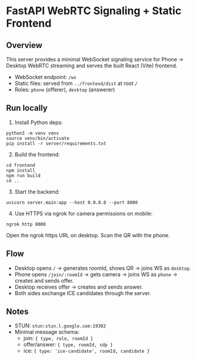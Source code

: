 # FastAPI WebRTC Signaling + Static Frontend

## Overview
This server provides a minimal WebSocket signaling service for Phone → Desktop WebRTC streaming and serves the built React (Vite) frontend.

- WebSocket endpoint: `/ws`
- Static files: served from `../frontend/dist` at root `/`
- Roles: `phone` (offerer), `desktop` (answerer)

## Run locally
1) Install Python deps:
```
python3 -m venv venv
source venv/bin/activate
pip install -r server/requirements.txt
```

2) Build the frontend:
```
cd frontend
npm install
npm run build
cd ..
```

3) Start the backend:
```
uvicorn server.main:app --host 0.0.0.0 --port 8000
```

4) Use HTTPS via ngrok for camera permissions on mobile:
```
ngrok http 8000
```
Open the ngrok https URL on desktop. Scan the QR with the phone.

## Flow
- Desktop opens `/` → generates roomId, shows QR → joins WS as `desktop`.
- Phone opens `/join/:roomId` → gets camera → joins WS as `phone` → creates and sends offer.
- Desktop receives offer → creates and sends answer.
- Both sides exchange ICE candidates through the server.

## Notes
- STUN: `stun:stun.l.google.com:19302`
- Minimal message schema:
  - join: `{ type, role, roomId }`
  - offer/answer: `{ type, roomId, sdp }`
  - ice: `{ type: 'ice-candidate', roomId, candidate }`